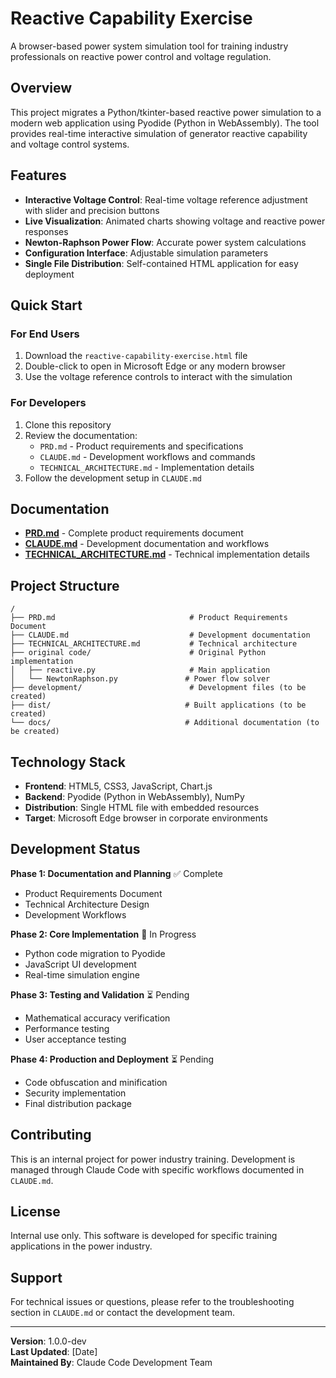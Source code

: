 # Reactive Capability Exercise

A browser-based power system simulation tool for training industry professionals on reactive power control and voltage regulation.

## Overview

This project migrates a Python/tkinter-based reactive power simulation to a modern web application using Pyodide (Python in WebAssembly). The tool provides real-time interactive simulation of generator reactive capability and voltage control systems.

## Features

- **Interactive Voltage Control**: Real-time voltage reference adjustment with slider and precision buttons
- **Live Visualization**: Animated charts showing voltage and reactive power responses
- **Newton-Raphson Power Flow**: Accurate power system calculations
- **Configuration Interface**: Adjustable simulation parameters
- **Single File Distribution**: Self-contained HTML application for easy deployment

## Quick Start

### For End Users
1. Download the `reactive-capability-exercise.html` file
2. Double-click to open in Microsoft Edge or any modern browser
3. Use the voltage reference controls to interact with the simulation

### For Developers
1. Clone this repository
2. Review the documentation:
   - `PRD.md` - Product requirements and specifications
   - `CLAUDE.md` - Development workflows and commands
   - `TECHNICAL_ARCHITECTURE.md` - Implementation details
3. Follow the development setup in `CLAUDE.md`

## Documentation

- **[PRD.md](PRD.md)** - Complete product requirements document
- **[CLAUDE.md](CLAUDE.md)** - Development documentation and workflows
- **[TECHNICAL_ARCHITECTURE.md](TECHNICAL_ARCHITECTURE.md)** - Technical implementation details

## Project Structure

```
/
├── PRD.md                              # Product Requirements Document
├── CLAUDE.md                           # Development documentation
├── TECHNICAL_ARCHITECTURE.md           # Technical architecture
├── original code/                      # Original Python implementation
│   ├── reactive.py                     # Main application
│   └── NewtonRaphson.py               # Power flow solver
├── development/                        # Development files (to be created)
├── dist/                              # Built applications (to be created)
└── docs/                              # Additional documentation (to be created)
```

## Technology Stack

- **Frontend**: HTML5, CSS3, JavaScript, Chart.js
- **Backend**: Pyodide (Python in WebAssembly), NumPy
- **Distribution**: Single HTML file with embedded resources
- **Target**: Microsoft Edge browser in corporate environments

## Development Status

**Phase 1: Documentation and Planning** ✅ Complete
- Product Requirements Document
- Technical Architecture Design  
- Development Workflows

**Phase 2: Core Implementation** 🚧 In Progress
- Python code migration to Pyodide
- JavaScript UI development
- Real-time simulation engine

**Phase 3: Testing and Validation** ⏳ Pending
- Mathematical accuracy verification
- Performance testing
- User acceptance testing

**Phase 4: Production and Deployment** ⏳ Pending
- Code obfuscation and minification
- Security implementation
- Final distribution package

## Contributing

This is an internal project for power industry training. Development is managed through Claude Code with specific workflows documented in `CLAUDE.md`.

## License

Internal use only. This software is developed for specific training applications in the power industry.

## Support

For technical issues or questions, please refer to the troubleshooting section in `CLAUDE.md` or contact the development team.

---

**Version**: 1.0.0-dev  
**Last Updated**: [Date]  
**Maintained By**: Claude Code Development Team